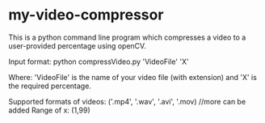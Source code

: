 # my-video-compressor
This is a python command line program which compresses a video to a user-provided percentage using openCV.

Input format: python compressVideo.py 'VideoFile' 'X'

Where: 
  'VideoFile' is the name of your video file (with extension) and 'X' is the required percentage.
  
Supported formats of videos: ('.mp4', '.wav', '.avi', '.mov) //more can be added
Range of x: (1,99)

